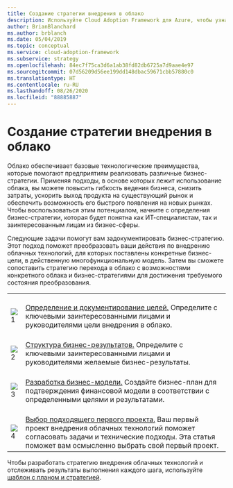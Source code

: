 ```yaml
---
title: Создание стратегии внедрения в облако
description: Используйте Cloud Adoption Framework для Azure, чтобы узнать, как облако может помочь оптимизировать бизнес-стратегию.
author: BrianBlanchard
ms.author: brblanch
ms.date: 05/04/2019
ms.topic: conceptual
ms.service: cloud-adoption-framework
ms.subservice: strategy
ms.openlocfilehash: 84ec7f75ca3d6a1ab38fd82db6725a7d9aae4e97
ms.sourcegitcommit: 07d56209d56ee199dd148dbac59671cbb57880c0
ms.translationtype: HT
ms.contentlocale: ru-RU
ms.lasthandoff: 08/26/2020
ms.locfileid: "88885887"
---
```

# <a name="develop-a-cloud-adoption-strategy"></a>Создание стратегии внедрения в облако

Облако обеспечивает базовые технологические преимущества, которые помогают предприятиям реализовать различные бизнес-стратегии. Применяя подходы, в основе которых лежит использование облака, вы можете повысить гибкость ведения бизнеса, снизить затраты, ускорить выход продукта на существующий рынок и обеспечить возможность его быстрого появления на новых рынках. Чтобы воспользоваться этим потенциалом, начните с определения бизнес-стратегии, которая будет понятна как ИТ-специалистам, так и заинтересованным лицам из бизнес-сферы.

Следующие задачи помогут вам задокументировать бизнес-стратегию. Этот подход поможет преобразовать ваши действия по внедрению облачных технологий, для которых поставлены конкретные бизнес-цели, в действенную многофункциональную модель. Затем вы сможете сопоставить стратегию перехода в облако с возможностями конкретного облака и бизнес-стратегиями для достижения требуемого состояния преобразования.

|  |  |
|--|--|
| <br> ![1](../_images/icons/1.png) | <br> [Определение и документирование целей.](./motivations.md) Определите с ключевыми заинтересованными лицами и руководителями цели внедрения в облако. |
| <br> ![2](../_images/icons/2.png) | <br> [Структура бизнес-результатов.](./business-outcomes/index.md) Определите с ключевыми заинтересованными лицами и руководителями желаемые бизнес-результаты. |
| <br> ![3](../_images/icons/3.png) | <br> [Разработка бизнес-модели.](./cloud-migration-business-case.md) Создайте бизнес-план для подтверждения финансовой модели в соответствии с определенными целями и результатами. |
| <br> ![4](../_images/icons/4.png) | <br> [Выбор подходящего первого проекта.](./first-adoption-project.md) Ваш первый проект внедрения облачных технологий поможет согласовать задачи и технические подходы. Эта статья поможет вам осмысленно выбрать свой первый проект. |

Чтобы разработать стратегию внедрения облачных технологий и отслеживать результаты выполнения каждого шага, используйте [шаблон с планом и стратегией](https://raw.githubusercontent.com/microsoft/CloudAdoptionFramework/master/plan/cloud-adoption-framework-strategy-and-plan-template.docx).
